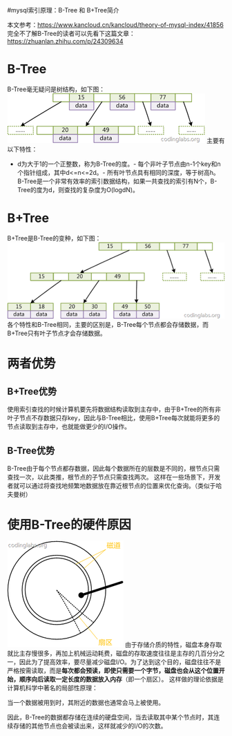 #mysql索引原理：B-Tree 和 B+Tree简介
>  
 本文参考：https://www.kancloud.cn/kancloud/theory-of-mysql-index/41856 完全不了解B-Tree的读者可以先看下这篇文章： https://zhuanlan.zhihu.com/p/24309634 


# B-Tree

B-Tree毫无疑问是树结构，如下图： <img src="https://raw.githubusercontent.com/Double2hao/xujiajia_blog/main/img/2410.png" alt="在这里插入图片描述"> 主要有以下特性：
- d为大于1的一个正整数，称为B-Tree的度。- 每个非叶子节点由n-1个key和n个指针组成，其中d&lt;=n&lt;=2d。- 所有叶节点具有相同的深度，等于树高h。
B-Tree是一个非常有效率的索引数据结构，如果一共查找的索引有N个，B-Tree的度为d，则查找的复杂度为O(logdN)。

# B+Tree

B+Tree是B-Tree的变种，如下图： <img src="https://raw.githubusercontent.com/Double2hao/xujiajia_blog/main/img/2411.png" alt="在这里插入图片描述"> 各个特性和B-Tree相同，主要的区别是，B-Tree每个节点都会存储数据，而B+Tree只有叶子节点才会存储数据。

# 两者优势

## B+Tree优势

使用索引查找的时候计算机要先将数据结构读取到主存中，由于B+Tree的所有非叶子节点不存数据只存key，因此与B-Tree相比，使用B+Tree每次就能将更多的节点读取到主存中，也就能做更少的I/O操作。

## B-Tree优势

B-Tree由于每个节点都存数据，因此每个数据所在的层数是不同的，根节点只需查找一次，以此类推，根节点的子节点只需查找两次。 这样在一些场景下，开发者就可以通过将查找地频繁地数据放在靠近根节点的位置来优化查询。（类似于哈夫曼树）

# 使用B-Tree的硬件原因

<img src="https://raw.githubusercontent.com/Double2hao/xujiajia_blog/main/img/2412.png" alt="在这里插入图片描述"> 由于存储介质的特性，磁盘本身存取就比主存慢很多，再加上机械运动耗费，磁盘的存取速度往往是主存的几百分分之一，因此为了提高效率，要尽量减少磁盘I/O。为了达到这个目的，磁盘往往不是严格按需读取，而是**每次都会预读，即使只需要一个字节，磁盘也会从这个位置开始，顺序向后读取一定长度的数据放入内存**（即一个扇区）。 这样做的理论依据是计算机科学中著名的局部性原理：

>  
 当一个数据被用到时，其附近的数据也通常会马上被使用。 


因此，B-Tree的数据都存储在连续的硬盘空间，当去读取其中某个节点时，其连续存储的其他节点也会被读出来，这样就减少的I/O的次数。
